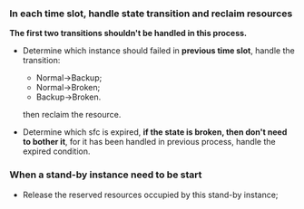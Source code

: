 ### In each time slot, handle state transition and reclaim resources

**The first two transitions shouldn't be handled in this process.**

- Determine which instance should failed in **previous time slot**, handle the transition: 

  - Normal→Backup;
  - Normal→Broken;
  - Backup→Broken.

  then reclaim the resource.

- Determine which sfc is expired, **if the state is broken, then don't need to bother it**, for it has been handled in previous process, handle the expired condition.

### When a stand-by instance need to be start

- Release the reserved resources occupied by this stand-by instance;

